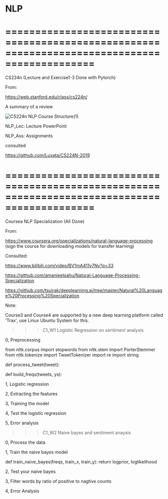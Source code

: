 # NLP

=============================================================================================
=============================================================================================

CS224n (Lecture and Exercise1-3 Done with Pytorch)

From: 

https://web.stanford.edu/class/cs224n/


A summary of a review

![CS224n NLP Course Structure(1)](https://user-images.githubusercontent.com/77312114/120138661-8b26c480-c209-11eb-9bc2-e8779b7448ad.png)


NLP_Lec: Lecture PowerPoint


NLP_Ass: Assignments

consulted

https://github.com/Luvata/CS224N-2019

=============================================================================================
=============================================================================================

Coursea NLP Specialization (All Done)

From:

https://www.coursera.org/specializations/natural-language-processing (sign the course for downloading models for transfer learning)

Consulted:

https://www.bilibili.com/video/BV1mA411v7Nv?p=33

https://github.com/amanjeetsahu/Natural-Language-Processing-Specialization

https://github.com/tsuirak/deeplearning.ai/tree/master/Natural%20Language%20Processing%20Specialization

Note: 

Course3 and Course4 are supported by a new deep learning platform called 'Trax', use Linux Ubuntu System for this. 

>>> C1_W1 Logistic Regression on sentiment analysis 

0, Preprocessing 

  from nltk.corpus import stopwords 
  from nltk.stem import PorterStemmer 
  from nltk.tokenize import TweetTokenizer 
  import re 
  import string 
  
  def process_tweet(tweet): 
  
  def build_freqs(tweets, ys): 
  
1, Logistic regression 

2, Extracting the features 

3, Training the model 

4, Test the logistic regression 

5, Error analysis 

>>> C1_W2 Naive bayes and sentiment anaysis 

0, Process the data 

1, Train the naive bayes model 

  def train_naive_bayes(freqs, train_x, train_y): 
    return logprior, loglikelihood
    
2, Test your naive bayes 

3, Filter words by ratio of positive to nagtive counts 

4, Error Analysis 




